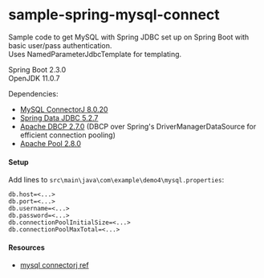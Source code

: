 # sample-spring-mysql-connect
      
Sample code to get MySQL with Spring JDBC set up on Spring Boot with basic user/pass authentication.  
Uses NamedParameterJdbcTemplate for templating.

Spring Boot 2.3.0  
OpenJDK 11.0.7  

Dependencies: 
- [MySQL ConnectorJ 8.0.20](https://mvnrepository.com/artifact/mysql/mysql-connector-java/8.0.20)  
- [Spring Data JDBC 5.2.7](https://mvnrepository.com/artifact/org.springframework/spring-jdbc/5.2.7.RELEASE)  
- [Apache DBCP 2.7.0](https://mvnrepository.com/artifact/org.apache.commons/commons-dbcp2/2.7.0) (DBCP over Spring's DriverManagerDataSource for efficient connection pooling)
- [Apache Pool 2.8.0](https://mvnrepository.com/artifact/org.apache.commons/commons-pool2/2.8.0)

#### Setup

Add lines to `src\main\java\com\example\demo4\mysql.properties`:

```
db.host=<...>
db.port=<...>
db.username=<...>
db.password=<...>
db.connectionPoolInitialSize=<...>
db.connectionPoolMaxTotal=<...>
```

#### Resources
- [mysql connectorj ref](https://dev.mysql.com/doc/connector-j/5.1/en/connector-j-usagenotes-spring-config.html)
